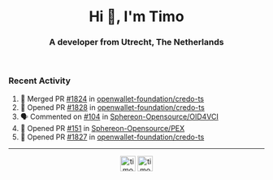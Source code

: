 <h1 align="center">Hi 👋, I'm Timo</h1>
<h3 align="center">A developer from Utrecht, The Netherlands</h3>
<br/>
<!-- https://github.com/rahuldkjain/github-profile-readme-generator --!>

<!--  <p align="left"><img src="https://github-readme-stats.vercel.app/api?username=timoglastra&show_icons=true&count_private=true&" alt="timoglastra" /></p> --!>

<!--
Github language stats
<p align="left"><img src="https://github-readme-stats.vercel.app/api/top-langs/?username=timoglastra&layout=compact" alt="timoglastra" /><p>
-->

<!-- Codestats language stats -->
<!-- <p align="left"><img src="https://codestats-readme.vercel.app/api/top-langs/?username=timoglastra&layout=compact&language_count=12" alt="timoglastra" /><p>    --!>
  
<h3>Recent Activity</h3>

<!--START_SECTION:activity-->
1. 🎉 Merged PR [#1824](https://github.com/openwallet-foundation/credo-ts/pull/1824) in [openwallet-foundation/credo-ts](https://github.com/openwallet-foundation/credo-ts)
2. 💪 Opened PR [#1828](https://github.com/openwallet-foundation/credo-ts/pull/1828) in [openwallet-foundation/credo-ts](https://github.com/openwallet-foundation/credo-ts)
3. 🗣 Commented on [#104](https://github.com/Sphereon-Opensource/OID4VCI/pull/104#issuecomment-2047638706) in [Sphereon-Opensource/OID4VCI](https://github.com/Sphereon-Opensource/OID4VCI)
4. 💪 Opened PR [#151](https://github.com/Sphereon-Opensource/PEX/pull/151) in [Sphereon-Opensource/PEX](https://github.com/Sphereon-Opensource/PEX)
5. 💪 Opened PR [#1827](https://github.com/openwallet-foundation/credo-ts/pull/1827) in [openwallet-foundation/credo-ts](https://github.com/openwallet-foundation/credo-ts)
<!--END_SECTION:activity-->

---

<p align="center">
<a href="https://twitter.com/timoglastra" target="blank"><img align="center" src="https://cdn.jsdelivr.net/npm/simple-icons@3.0.1/icons/twitter.svg" alt="timoglastra" height="30" width="30" /></a>
<a href="https://linkedin.com/in/timoglastra" target="blank"><img align="center" src="https://cdn.jsdelivr.net/npm/simple-icons@3.0.1/icons/linkedin.svg" alt="timoglastra" height="30" width="30" /></a>
</p>



